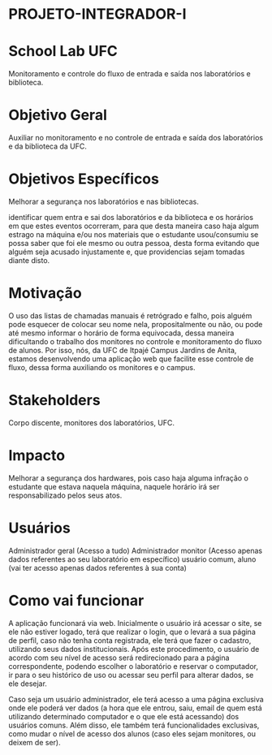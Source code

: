 # PROJETO-INTEGRADOR-I

# School Lab UFC


Monitoramento e controle do fluxo de entrada e saída nos laboratórios e biblioteca.

# Objetivo Geral

Auxiliar no monitoramento e no controle de entrada e saída dos laboratórios e da biblioteca da UFC. 

# Objetivos Específicos

Melhorar a segurança nos laboratórios e nas bibliotecas.

identificar quem entra e sai dos laboratórios e da biblioteca e os horários em que estes eventos ocorreram, para que desta maneira caso haja algum estrago na máquina e/ou nos materiais que o estudante usou/consumiu se possa saber que foi ele mesmo ou outra pessoa, desta forma evitando que alguém seja acusado injustamente e, que providencias sejam tomadas diante disto.

# Motivação

O uso das listas de chamadas manuais é retrógrado e falho, pois alguém pode esquecer de colocar seu nome nela, propositalmente ou não, ou pode até mesmo informar o horário de forma equivocada, dessa maneira dificultando o trabalho dos monitores no controle e monitoramento do fluxo de alunos. Por isso, nós, da UFC de Itpajé Campus Jardins de Anita, estamos desenvolvendo uma aplicação web que facilite esse controle de fluxo, dessa forma auxiliando os monitores e o campus.


# Stakeholders

Corpo discente, monitores dos laboratórios, UFC.

# Impacto

Melhorar a segurança dos hardwares, pois caso haja alguma infração o estudante que estava naquela máquina, naquele horário irá ser responsabilizado pelos seus atos.

# Usuários

Administrador geral (Acesso a tudo)
Administrador monitor (Acesso apenas dados referentes ao seu laboratório em específico) 
usuário comum, aluno (vai ter acesso apenas dados referentes à sua conta)

# Como vai funcionar

A aplicação funcionará via web. Inicialmente o usuário irá acessar o site, se ele não estiver logado, terá que realizar o login, que o levará a sua página de perfil, caso não tenha conta registrada, ele terá que fazer o cadastro, utilizando seus dados institucionais. Após este procedimento, o usuário de acordo com seu nível de acesso será redirecionado para a página correspondente, podendo escolher o laboratório e reservar o computador, ir para o seu histórico de uso ou acessar seu perfil para alterar dados, se ele desejar. 

Caso seja um usuário administrador, ele terá acesso a uma página exclusiva onde ele poderá ver dados (a hora que ele entrou, saiu, email de quem está utilizando determinado computador e o que ele está acessando) dos usuários comuns. Além disso,  ele também terá funcionalidades exclusivas, como mudar o nível de acesso dos alunos (caso eles sejam monitores, ou deixem de ser). 
